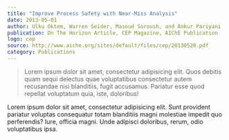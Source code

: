 ```yaml
---  
title: "Improve Process Safety with Near-Miss Analysis"
date: 2013-05-01
author: Ulku Oktem, Warren Seider, Masoud Soroush, and Ankur Pariyani
publication: On The Horizon Article, CEP Magazine, AIChE Publication
logo: cep
source: http://www.aiche.org/sites/default/files/cep/20130520.pdf
category: Publications
---
```


> Lorem ipsum dolor sit amet, consectetur adipisicing elit. Quos debitis quam sequi delectus quae voluptatibus consectetur autem recusandae nisi blanditiis, fugit accusamus. Pariatur esse quod repellat voluptatum quia, iste, doloribus!

Lorem ipsum dolor sit amet, consectetur adipisicing elit. Sunt provident pariatur voluptas consequatur totam blanditiis magni molestiae impedit quo perferendis? Iure, officia magni. Unde adipisci doloribus, rerum, odio voluptatibus ipsa.
